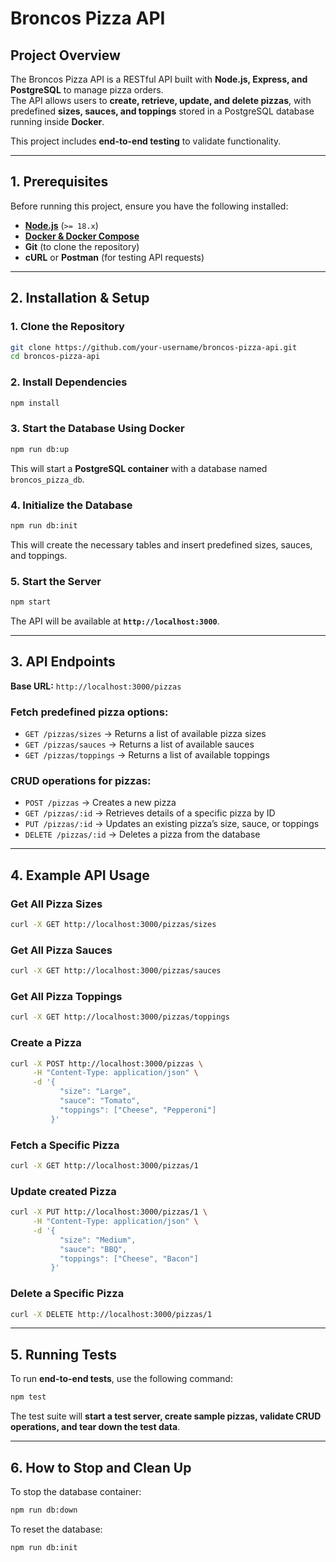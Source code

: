 # Broncos Pizza API

## Project Overview

The Broncos Pizza API is a RESTful API built with **Node.js, Express, and PostgreSQL** to manage pizza orders.  
The API allows users to **create, retrieve, update, and delete pizzas**, with predefined **sizes, sauces, and toppings** stored in a PostgreSQL database running inside **Docker**.

This project includes **end-to-end testing** to validate functionality.

---

## 1. Prerequisites

Before running this project, ensure you have the following installed:

- **[Node.js](https://nodejs.org/)** (`>= 18.x`)
- **[Docker & Docker Compose](https://docs.docker.com/get-docker/)**
- **Git** (to clone the repository)
- **cURL** or **Postman** (for testing API requests)

---

## 2. Installation & Setup

### 1. Clone the Repository

```sh
git clone https://github.com/your-username/broncos-pizza-api.git
cd broncos-pizza-api
```

### 2. Install Dependencies

```sh
npm install
```

### 3. Start the Database Using Docker

```sh
npm run db:up
```

This will start a **PostgreSQL container** with a database named `broncos_pizza_db`.

### 4. Initialize the Database

```sh
npm run db:init
```

This will create the necessary tables and insert predefined sizes, sauces, and toppings.

### 5. Start the Server

```sh
npm start
```

The API will be available at **`http://localhost:3000`**.

---

## 3. API Endpoints

**Base URL:** `http://localhost:3000/pizzas`

### Fetch predefined pizza options:

- `GET /pizzas/sizes` → Returns a list of available pizza sizes
- `GET /pizzas/sauces` → Returns a list of available sauces
- `GET /pizzas/toppings` → Returns a list of available toppings

### CRUD operations for pizzas:

- `POST /pizzas` → Creates a new pizza
- `GET /pizzas/:id` → Retrieves details of a specific pizza by ID
- `PUT /pizzas/:id` → Updates an existing pizza’s size, sauce, or toppings
- `DELETE /pizzas/:id` → Deletes a pizza from the database

---

## 4. Example API Usage

### Get All Pizza Sizes

```sh
curl -X GET http://localhost:3000/pizzas/sizes
```

### Get All Pizza Sauces

```sh
curl -X GET http://localhost:3000/pizzas/sauces
```

### Get All Pizza Toppings

```sh
curl -X GET http://localhost:3000/pizzas/toppings
```

### Create a Pizza

```sh
curl -X POST http://localhost:3000/pizzas \
     -H "Content-Type: application/json" \
     -d '{
           "size": "Large",
           "sauce": "Tomato",
           "toppings": ["Cheese", "Pepperoni"]
         }'
```

### Fetch a Specific Pizza

```sh
curl -X GET http://localhost:3000/pizzas/1
```

### Update created Pizza

```sh
curl -X PUT http://localhost:3000/pizzas/1 \
     -H "Content-Type: application/json" \
     -d '{
           "size": "Medium",
           "sauce": "BBQ",
           "toppings": ["Cheese", "Bacon"]
         }'
```

### Delete a Specific Pizza

```sh
curl -X DELETE http://localhost:3000/pizzas/1
```

---

## 5. Running Tests

To run **end-to-end tests**, use the following command:

```sh
npm test
```

The test suite will **start a test server, create sample pizzas, validate CRUD operations, and tear down the test data**.

---

## 6. How to Stop and Clean Up

To stop the database container:

```sh
npm run db:down
```

To reset the database:

```sh
npm run db:init
```
